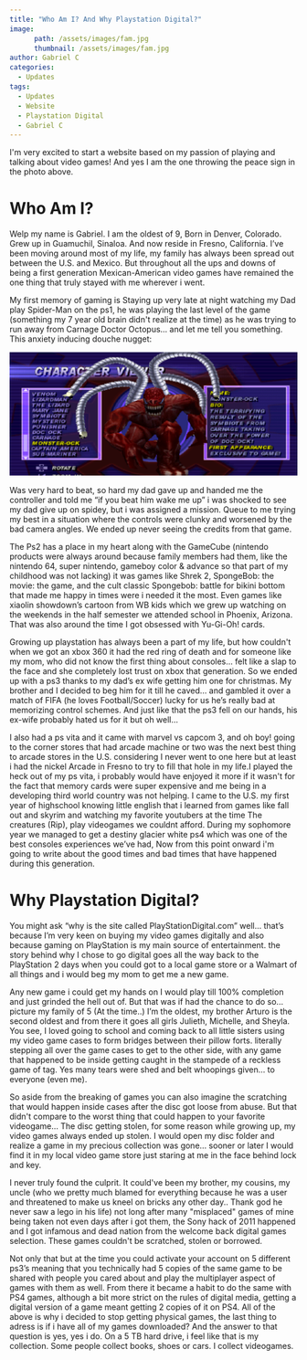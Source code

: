 ```yaml
---
title: "Who Am I? And Why Playstation Digital?"
image:
      path: /assets/images/fam.jpg
      thumbnail: /assets/images/fam.jpg
author: Gabriel C
categories:
  - Updates
tags:
  - Updates
  - Website
  - Playstation Digital
  - Gabriel C
---
```


I'm very excited to start a website based on my passion of playing and talking about video games!
And yes I am the one throwing the peace sign in the photo above.

# Who Am I?
Welp my name is Gabriel. I am the oldest of 9, Born in Denver, Colorado. Grew up in Guamuchil, Sinaloa. And now reside in Fresno, California. I’ve been moving around most of my life, my family has always been spread out between the U.S. and Mexico. But throughout all the ups and downs of being a first generation Mexican-American video games have remained the one thing that truly stayed with me wherever i went.

My first memory of gaming is Staying up very late at night watching my Dad play Spider-Man on the ps1, he was playing the last level of the game (something my 7 year old brain didn't realize at the time) as he was trying to run away from Carnage Doctor Octopus… and let me tell you something. This anxiety inducing douche nugget:

![Carnage Doctor Octopus](/assets/images/doc-carnage-octopus.png)

Was very hard to beat, so hard my dad gave up and handed me the controller and told me “if you beat him wake me up” i was shocked to see my dad give up on spidey, but i was assigned a mission. Queue to me trying my best in a situation where the controls were clunky and worsened by the bad camera angles. We ended up never seeing the credits from that game.

The Ps2 has a place in my heart along with the GameCube (nintendo products were always around because family members had them, like the nintendo 64, super nintendo, gameboy color & advance so that part of my childhood was not lacking) it was games like Shrek 2, SpongeBob: the movie: the game, and the cult classic Spongebob: battle for bikini bottom that made me happy in times were i needed it the most. Even games like xiaolin showdown’s cartoon from WB kids which we grew up watching on the weekends in the half semester we attended school in Phoenix, Arizona. That was also around the time I got obsessed with Yu-Gi-Oh! cards.

Growing up playstation has always been a part of my life, but how couldn't when we got an xbox 360 it had the red ring of death and for someone like my mom, who did not know the first thing about consoles... felt like a slap to the face and she completely lost trust on xbox that generation. So we ended up with a ps3 thanks to my dad’s ex wife getting him one for christmas. My brother and I decided to beg him for it till he caved… and gambled it  over a match of FIFA (he loves Football/Soccer) lucky for us he’s really bad at memorizing control schemes. And just like that the ps3 fell on our hands, his ex-wife probably hated us for it but oh well…

I also had a ps vita and it came with marvel vs capcom 3, and oh boy! going to the corner stores that had arcade machine or two was the next best thing to arcade stores in the U.S. considering I never went to one here but at least i had the nickel Arcade in Fresno to try to fill that hole in my life.I played the heck out of my ps vita, i probably would have enjoyed it more if it wasn't for the fact that memory cards were super expensive and me being in a developing third world country was not helping. I came to the U.S. my first year of highschool knowing little english that i learned from games like fall out and skyrim and watching my favorite youtubers at the time The creatures (Rip), play videogames we couldnt afford. During my sophomore year we managed to get a destiny glacier white ps4 which was one of the best consoles experiences we’ve had, Now from this point onward i'm going to write about the good times and bad times that have happened during this generation.
# Why Playstation Digital?
You might ask “why is the site called PlayStationDigital.com” well... that’s because I’m very keen on buying my video games digitally and also because gaming on PlayStation is my main source of entertainment. the story behind why I chose to go digital goes all the way back to the PlayStation 2 days when you could got to a local game store or a Walmart of all things and i would beg my mom to get me a new game.

Any new game i could get my hands on I would play till 100% completion and just grinded the hell out of. But that was if had the chance to do so... picture my family of 5 (At the time..) I’m the oldest, my brother Arturo is the second oldest and from there it goes all girls Julieth, Michelle, and Sheyla. You see, I loved going to school and coming back to all little sisters using my video game cases to form bridges between their pillow forts. literally stepping all over the game cases to get to the other side, with any game that happened to be inside getting caught in the stampede of a reckless game of tag. Yes many tears were shed and belt whoopings given… to everyone (even me).

So aside from the breaking of games you can also imagine the scratching that would happen inside cases after the disc got loose from abuse. But that didn't compare to the worst thing that could happen to your favorite videogame… The disc getting stolen, for some reason while growing up, my video games always ended up stolen. I would open my disc folder and realize a game in my precious collection was gone… sooner or later I would find it in my local video game store just staring at me in the face behind lock and key.

I never truly found the culprit. It could've been my brother, my cousins, my uncle (who we pretty much blamed for everything because he was a user and threatened to make us kneel on bricks any other day.. Thank god he never saw a lego in his life) not long after many "misplaced" games of mine being taken not even days after i got them, the Sony hack of 2011 happened and I got infamous and dead nation from the welcome back digital games selection. These games couldn't be scratched, stolen or borrowed.

Not only that but at the time you could activate your account on 5 different ps3’s meaning that you technically had 5 copies of the same game to be shared with people you cared about and play the multiplayer aspect of games with them as well. From there it became a habit to do the same with PS4 games, although a bit more strict on the rules of digital media, getting a digital version of a game meant getting 2 copies of it on PS4. All of the above is why i decided to stop getting physical games, the last thing to adress is if i have all of my games downloaded?  And the answer to that question is yes, yes i do. On a 5 TB hard drive, i feel like that is my collection. Some people collect books, shoes or cars. I collect videogames.
